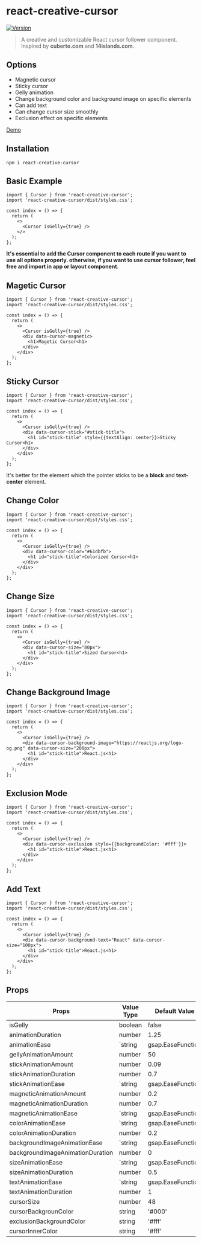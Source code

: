 # react-creative-cursor

<a href="https://www.npmjs.com/package/react-creative-cursor"><img src="https://img.shields.io/npm/v/react-creative-cursor.svg" alt="Version"></a>

> A creative and customizable React cursor follower component. Inspired by **cuberto.com** and **14islands.com**.

## Options

- Magnetic cursor
- Sticky cursor
- Gelly animation
- Change background color and background image on specific elements
- Can add text
- Can change cursor size smoothly
- Exclusion effect on specific elements

<a href="https://react-creative-cursor-demo.vercel.app/">Demo</a>

## Installation

```
npm i react-creative-cursor
```

## Basic Example

```tsx
import { Cursor } from 'react-creative-cursor';
import 'react-creative-cursor/dist/styles.css';

const index = () => {
  return (
    <>
      <Cursor isGelly={true} />
    </>
  );
};
```

**It's essential to add the Cursor component to each route if you want to use all options properly. otherwise, if you want to use cursor follower, feel free and import in app or layout component**.

## Magetic Cursor

```tsx
import { Cursor } from 'react-creative-cursor';
import 'react-creative-cursor/dist/styles.css';

const index = () => {
  return (
    <>
      <Cursor isGelly={true} />
      <div data-cursor-magnetic>
        <h1>Magetic Cursor<h1>
      </div>
    </div>
  );
};
```

## Sticky Cursor

```tsx
import { Cursor } from 'react-creative-cursor';
import 'react-creative-cursor/dist/styles.css';

const index = () => {
  return (
    <>
      <Cursor isGelly={true} />
      <div data-cursor-stick="#stick-title">
        <h1 id="stick-title" style={{textAlign: center}}>Sticky Cursor<h1>
      </div>
    </div>
  );
};
```

It's better for the element which the pointer sticks to be a **block** and **text-center** element.

## Change Color

```tsx
import { Cursor } from 'react-creative-cursor';
import 'react-creative-cursor/dist/styles.css';

const index = () => {
  return (
    <>
      <Cursor isGelly={true} />
      <div data-cursor-color="#61dbfb">
        <h1 id="stick-title">Colorized Cursor<h1>
      </div>
    </div>
  );
};
```

## Change Size

```tsx
import { Cursor } from 'react-creative-cursor';
import 'react-creative-cursor/dist/styles.css';

const index = () => {
  return (
    <>
      <Cursor isGelly={true} />
      <div data-cursor-size="80px">
        <h1 id="stick-title">Sized Cursor<h1>
      </div>
    </div>
  );
};
```

## Change Background Image

```tsx
import { Cursor } from 'react-creative-cursor';
import 'react-creative-cursor/dist/styles.css';

const index = () => {
  return (
    <>
      <Cursor isGelly={true} />
      <div data-cursor-background-image="https://reactjs.org/logo-og.png" data-cursor-size="200px">
        <h1 id="stick-title">React.js<h1>
      </div>
    </div>
  );
};
```

## Exclusion Mode

```tsx
import { Cursor } from 'react-creative-cursor';
import 'react-creative-cursor/dist/styles.css';

const index = () => {
  return (
    <>
      <Cursor isGelly={true} />
      <div data-cursor-exclusion style={{backgroundColor: '#fff'}}>
        <h1 id="stick-title">React.js<h1>
      </div>
    </div>
  );
};
```

## Add Text

```tsx
import { Cursor } from 'react-creative-cursor';
import 'react-creative-cursor/dist/styles.css';

const index = () => {
  return (
    <>
      <Cursor isGelly={true} />
      <div data-cursor-background-text="React" data-cursor-size="100px">
        <h1 id="stick-title">React.js<h1>
      </div>
    </div>
  );
};
```

## Props

| Props                            | Value Type                               | Default Value  |
| -------------------------------- | ---------------------------------------- | -------------- |
| isGelly                          | boolean                                  | false          |
| animationDuration                | number                                   | 1.25           |
| animationEase                    | `string | gsap.EaseFunction | undefined` | Expo.easeOut   |
| gellyAnimationAmount             | number                                   | 50             |
| stickAnimationAmount             | number                                   | 0.09           |
| stickAnimationDuration           | number                                   | 0.7            |
| stickAnimationEase               | `string | gsap.EaseFunction | undefined` | Power4.easeOut |
| magneticAnimationAmount          | number                                   | 0.2            |
| magneticAnimationDuration        | number                                   | 0.7            |
| magneticAnimationEase            | `string | gsap.EaseFunction | undefined` | Power4.easeOut |
| colorAnimationEase               | `string | gsap.EaseFunction | undefined` | Power4.easeOut |
| colorAnimationDuration           | number                                   | 0.2            |
| backgroundImageAnimationEase     | `string | gsap.EaseFunction | undefined` | undefined      |
| backgroundImageAnimationDuration | number                                   | 0              |
| sizeAnimationEase                | `string | gsap.EaseFunction | undefined` | Expo.easeOut   |
| sizeAnimationDuration            | number                                   | 0.5            |
| textAnimationEase                | `string | gsap.EaseFunction | undefined` | Expo.easeOut   |
| textAnimationDuration            | number                                   | 1              |
| cursorSize                       | number                                   | 48             |
| cursorBackgrounColor             | string                                   | '#000'         |
| exclusionBackgroundColor         | string                                   | '#fff'         |
| cursorInnerColor                 | string                                   | '#fff'         |
